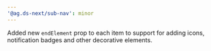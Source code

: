 ```yaml
---
'@ag.ds-next/sub-nav': minor
---
```


Added new `endElement` prop to each item to support for adding icons, notification badges and other decorative elements.
